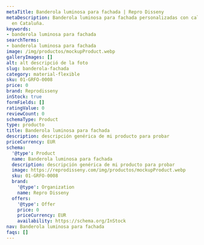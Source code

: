 ```yaml
---
metaTitle: Banderola luminosa para fachada | Repro Disseny
metaDescription: Banderola luminosa para fachada personalizadas con calidad profesional
  en Cataluña.
keywords:
- banderola luminosa para fachada
searchTerms:
- banderola luminosa para fachada
image: /img/productos/mockupProduct.webp
galleryImages: []
alt: alt descripció de la foto
slug: banderola-fachada
category: material-flexible
sku: 01-GRFO-0008
price: 0
brand: Reprodisseny
inStock: true
formFields: []
ratingValue: 0
reviewCount: 0
schemaType: Product
type: producto
title: Banderola luminosa para fachada
description: descripción genérica de mi producto para probar
priceCurrency: EUR
schema:
  '@type': Product
  name: Banderola luminosa para fachada
  description: descripción genérica de mi producto para probar
  image: https://reprodisseny.com/img/productos/mockupProduct.webp
  sku: 01-GRFO-0008
  brand:
    '@type': Organization
    name: Repro Disseny
  offers:
    '@type': Offer
    price: 0
    priceCurrency: EUR
    availability: https://schema.org/InStock
nav: Banderola luminosa para fachada
faqs: []
---
```

